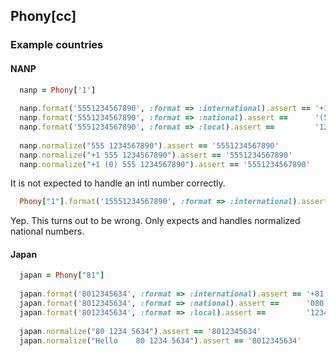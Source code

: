 ## Phony[cc]



### Example countries

#### NANP

```ruby
  nanp = Phony['1']
  
  nanp.format('5551234567890', :format => :international).assert == '+1 (555) 123-4567890'
  nanp.format('5551234567890', :format => :national).assert ==      '(555) 123-4567890'
  nanp.format('5551234567890', :format => :local).assert ==         '123-4567890'
  
  nanp.normalize("555 1234567890").assert == '5551234567890'
  nanp.normalize("+1 555 1234567890").assert == '5551234567890'
  nanp.normalize("+1 (0) 555 1234567890").assert == '5551234567890'
```

It is not expected to handle an intl number correctly.

```ruby
  Phony["1"].format('15551234567890', :format => :international).assert == '+1 (155) 512-34567890'
```

Yep. This turns out to be wrong. Only expects and handles normalized national numbers.

#### Japan

```ruby
  japan = Phony["81"]
  
  japan.format('8012345634', :format => :international).assert == '+81 80 1234 5634'
  japan.format('8012345634', :format => :national).assert ==      '080 1234 5634'
  japan.format('8012345634', :format => :local).assert ==         '1234 5634'
  
  japan.normalize("80 1234 5634").assert == '8012345634'
  japan.normalize("Hello    80 1234 5634").assert == '8012345634'
```